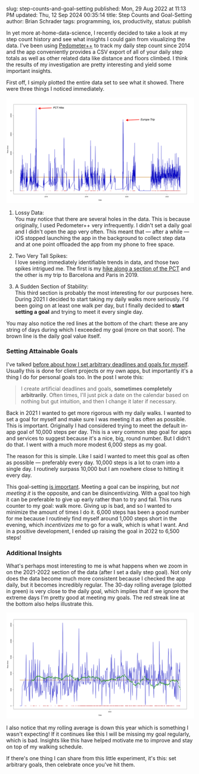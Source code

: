 slug: step-counts-and-goal-setting
published: Mon, 29 Aug 2022 at 11:13 PM
updated: Thu, 12 Sep 2024 00:35:14 
title: Step Counts and Goal-Setting
author: Brian Schrader
tags: programming, ios, productivity,
status: publish

In yet more at-home-data-science, I recently decided to take a look at my step count history and see what insights I could gain from visualizing the data. I've been using [Pedometer++][ped] to track my daily step count since 2014 and the app conveniently provides a CSV export of all of your daily step totals as well as other related data like distance and floors climbed. I think the results of my investigation are pretty interesting and yield some important insights.

First off, I simply plotted the entire data set to see what it showed. There were three things I noticed immediately.

[![A chart generated by an R Script that plots my step count since 2014][counts-all]][gist]

1. Lossy Data:<br />You may notice that there are several holes in the data. This is because originally, I used Pedometer++ very infrequently. I didn't set a daily goal and I didn't open the app very often. This meant that &mdash; after a while &mdash; iOS stopped launching the app in the background to collect step data and at one point offloaded the app from my phone to free space.

2. Two Very Tall Spikes:<br />I love seeing immediately identifiable trends in data, and those two spikes intrigued me. The first is my [hike along a section of the PCT][pct] and the other is my trip to Barcelona and Paris in 2019.

3. A Sudden Section of Stability:<br />This third section is probably the most interesting for our purposes here. During 2021 I decided to start taking my daily walks more seriously. I'd been going on at least one walk per day, but I finally decided to <b>start setting a goal</b> and trying to meet it every single day.

You may also notice the red lines at the bottom of the chart: these are any string of days during which I exceeded my goal (more on that soon). The brown line is the daily goal value itself.


### Setting Attainable Goals

I've talked [before about how I set arbitrary deadlines and goals for myself][rel]. Usually this is done for client projects or my own apps, but importantly it's a thing I do for personal goals too. In the post I wrote this:

> I create artificial deadlines and goals, **sometimes completely arbitrarily**. Often times, I'll just pick a date on the calendar based on nothing but gut intuition, and then I change it later if necessary.

Back in 2021 I wanted to get more rigorous with my daily walks. I wanted to set a goal for myself and make sure I was meeting it as often as possible. This is important. Originally I had considered trying to meet the default in-app goal of 10,000 steps per day. This is a very common step goal for apps and services to suggest because it's a nice, big, round number. But I didn't do that. I went with a much more modest 6,000 steps as my goal.

The reason for this is simple. Like I said I wanted to meet this goal as often as possible &mdash; preferably every day. 10,000 steps is a lot to cram into a single day. I routinely surpass 10,000 but I am nowhere close to hitting it every day.

This goal-setting [is important][poss]. Meeting a goal can be inspiring, but <i>not meeting it</i> is the opposite, and can be disincentivizing. With a goal too high it can be preferable to give up early rather than to try and fail. This runs counter to my goal: walk more. Giving up is bad, and so I wanted to minimize the amount of times I do it. 6,000 steps has been a good number for me because I routinely find myself around 1,000 steps short in the evening, which <i>incentivizes me</i> to go for a walk, which is what I want. And in a positive development, I ended up raising the goal in 2022 to 6,500 steps!


### Additional Insights

What's perhaps most interesting to me is what happens when we zoom in on the 2021-2022 section of the data (after I set a daily step goal). Not only does the data become much more consistent because I checked the app daily, but it becomes incredibly regular. The 30-day rolling average (plotted in green) is very close to the daily goal, which implies that if we ignore the extreme days I'm pretty good at meeting my goals. The red streak line at the bottom also helps illustrate this.

[![A chart generated by an R Script that plots my step count since mid-2021][counts-2022]][gist]

I also notice that my rolling average is down this year which is something I wasn't expecting! If it continues like this I will be missing my goal regularly, which is bad. Insights like this have helped motivate me to improve and stay on top of my walking schedule.

If there's one thing I can share from this little experiment, it's this: set arbitrary goals, then celebrate once you've hit them.



[gist]: https://gist.github.com/Sonictherocketman/54ac8666460ec5c121f9d5da1ab139c2
[rel]: /archive/arbitrary-achievement-unlocked/
[poss]: /archive/unbounded-possibility-is-bad-for-productivity/
[counts-2022]: /images/blog/step-counts-2022.png
[counts-all]: /images/blog/step-counts-all-time.png
[ped]: https://pedometer.app
[pct]: /archive/hiking-the-pacific-crest-trail/
